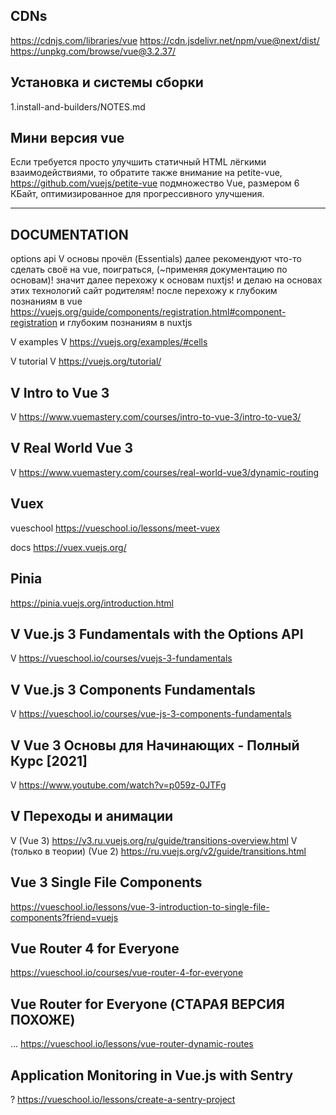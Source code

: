 ## CDNs
  https://cdnjs.com/libraries/vue
  https://cdn.jsdelivr.net/npm/vue@next/dist/
  https://unpkg.com/browse/vue@3.2.37/

## Установка и системы сборки
  1.install-and-builders/NOTES.md

## Мини версия vue 
  Если требуется просто улучшить статичный HTML лёгкими взаимодействиями, то обратите также внимание на 
    petite-vue, 
      https://github.com/vuejs/petite-vue
    подмножество Vue, размером 6 КБайт, оптимизированное для прогрессивного улучшения.

------------------------------------------------------------

## DOCUMENTATION
  options api
    V основы прочёл (Essentials)
      далее рекомендуют что-то сделать своё на vue, поиграться, (~применяя документацию по основам)!
      значит далее перехожу к основам nuxtjs!
      и делаю на основах этих технологий сайт родителям!
        после перехожу к глубоким познаниям в vue
          https://vuejs.org/guide/components/registration.html#component-registration
        и глубоким познаниям в nuxtjs

  V examples
    V https://vuejs.org/examples/#cells

  V tutorial
    V https://vuejs.org/tutorial/

## V Intro to Vue 3
  V https://www.vuemastery.com/courses/intro-to-vue-3/intro-to-vue3/

## V Real World Vue 3
  V https://www.vuemastery.com/courses/real-world-vue3/dynamic-routing

## Vuex
  vueschool
    https://vueschool.io/lessons/meet-vuex
      
  docs
    https://vuex.vuejs.org/

## Pinia
  https://pinia.vuejs.org/introduction.html

## V Vue.js 3 Fundamentals with the Options API
  V https://vueschool.io/courses/vuejs-3-fundamentals

## V Vue.js 3 Components Fundamentals
  V https://vueschool.io/courses/vue-js-3-components-fundamentals

## V Vue 3 Основы для Начинающих - Полный Курс [2021]
  V https://www.youtube.com/watch?v=p059z-0JTFg

## V Переходы и анимации
  V (Vue 3)
    https://v3.ru.vuejs.org/ru/guide/transitions-overview.html
  V (только в теории) (Vue 2) 
    https://ru.vuejs.org/v2/guide/transitions.html

## Vue 3 Single File Components
  https://vueschool.io/lessons/vue-3-introduction-to-single-file-components?friend=vuejs

## Vue Router 4 for Everyone
  https://vueschool.io/courses/vue-router-4-for-everyone

## Vue Router for Everyone (СТАРАЯ ВЕРСИЯ ПОХОЖЕ)
  ... https://vueschool.io/lessons/vue-router-dynamic-routes

## Application Monitoring in Vue.js with Sentry
  ? https://vueschool.io/lessons/create-a-sentry-project
